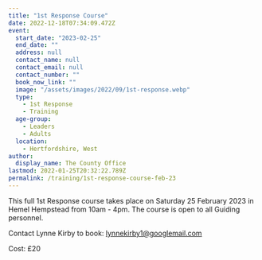 ```yaml
---
title: "1st Response Course"
date: 2022-12-18T07:34:09.472Z
event:
  start_date: "2023-02-25"
  end_date: ""
  address: null
  contact_name: null
  contact_email: null
  contact_number: ""
  book_now_link: ""
  image: "/assets/images/2022/09/1st-response.webp"
  type:
    - 1st Response
    - Training
  age-group:
    - Leaders
    - Adults
  location:
    - Hertfordshire, West
author:
  display_name: The County Office
lastmod: 2022-01-25T20:32:22.789Z
permalink: /training/1st-response-course-feb-23
---
```

This full 1st Response course takes place on Saturday 25 February 2023 in Hemel Hempstead from 10am - 4pm.  The course is open to all Guiding personnel.

Contact Lynne Kirby to book: <lynnekirby1@googlemail.com>

Cost: £20
